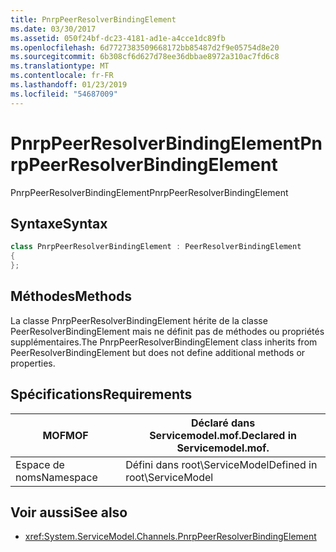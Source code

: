 ```yaml
---
title: PnrpPeerResolverBindingElement
ms.date: 03/30/2017
ms.assetid: 050f24bf-dc23-4181-ad1e-a4cce1dc89fb
ms.openlocfilehash: 6d7727383509668172bb85487d2f9e05754d8e20
ms.sourcegitcommit: 6b308cf6d627d78ee36dbbae8972a310ac7fd6c8
ms.translationtype: MT
ms.contentlocale: fr-FR
ms.lasthandoff: 01/23/2019
ms.locfileid: "54687009"
---
```

# <a name="pnrppeerresolverbindingelement"></a><span data-ttu-id="ff327-102">PnrpPeerResolverBindingElement</span><span class="sxs-lookup"><span data-stu-id="ff327-102">PnrpPeerResolverBindingElement</span></span>
<span data-ttu-id="ff327-103">PnrpPeerResolverBindingElement</span><span class="sxs-lookup"><span data-stu-id="ff327-103">PnrpPeerResolverBindingElement</span></span>  
  
## <a name="syntax"></a><span data-ttu-id="ff327-104">Syntaxe</span><span class="sxs-lookup"><span data-stu-id="ff327-104">Syntax</span></span> 
```csharp 
class PnrpPeerResolverBindingElement : PeerResolverBindingElement
{ 
};
```  
  
## <a name="methods"></a><span data-ttu-id="ff327-105">Méthodes</span><span class="sxs-lookup"><span data-stu-id="ff327-105">Methods</span></span>  
 <span data-ttu-id="ff327-106">La classe PnrpPeerResolverBindingElement hérite de la classe PeerResolverBindingElement mais ne définit pas de méthodes ou propriétés supplémentaires.</span><span class="sxs-lookup"><span data-stu-id="ff327-106">The PnrpPeerResolverBindingElement class inherits from PeerResolverBindingElement but does not define additional methods or properties.</span></span>  
  
## <a name="requirements"></a><span data-ttu-id="ff327-107">Spécifications</span><span class="sxs-lookup"><span data-stu-id="ff327-107">Requirements</span></span>  
  
|<span data-ttu-id="ff327-108">MOF</span><span class="sxs-lookup"><span data-stu-id="ff327-108">MOF</span></span>|<span data-ttu-id="ff327-109">Déclaré dans Servicemodel.mof.</span><span class="sxs-lookup"><span data-stu-id="ff327-109">Declared in Servicemodel.mof.</span></span>|  
|---------|-----------------------------------|  
|<span data-ttu-id="ff327-110">Espace de noms</span><span class="sxs-lookup"><span data-stu-id="ff327-110">Namespace</span></span>|<span data-ttu-id="ff327-111">Défini dans root\ServiceModel</span><span class="sxs-lookup"><span data-stu-id="ff327-111">Defined in root\ServiceModel</span></span>|  
  
## <a name="see-also"></a><span data-ttu-id="ff327-112">Voir aussi</span><span class="sxs-lookup"><span data-stu-id="ff327-112">See also</span></span>
- <xref:System.ServiceModel.Channels.PnrpPeerResolverBindingElement>
